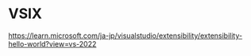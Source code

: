 # VSIX

<https://learn.microsoft.com/ja-jp/visualstudio/extensibility/extensibility-hello-world?view=vs-2022>
